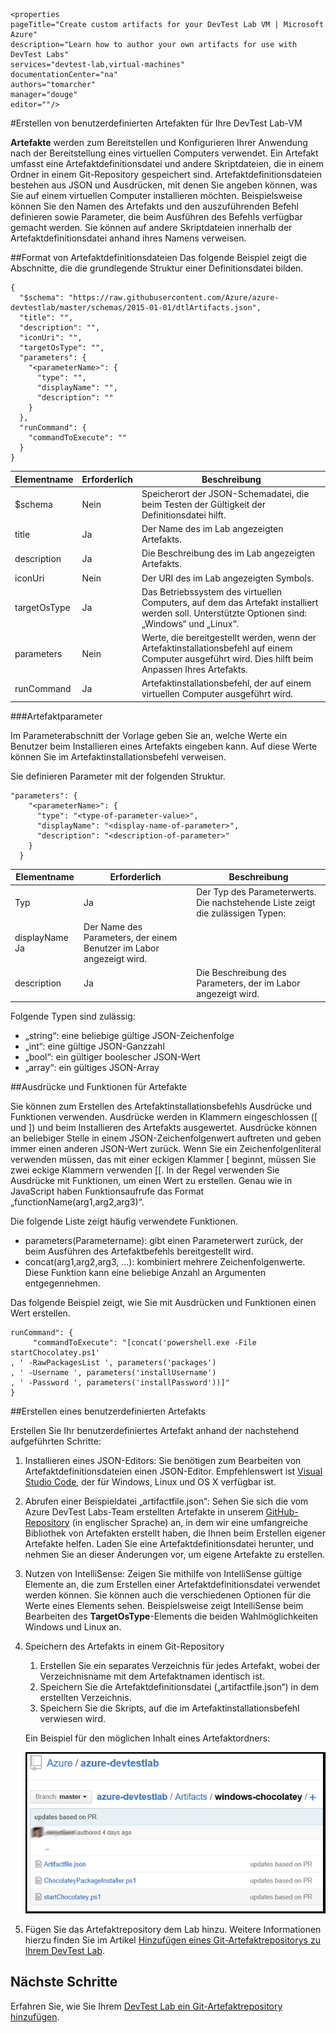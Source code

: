     <properties 
	pageTitle="Create custom artifacts for your DevTest Lab VM | Microsoft Azure"
	description="Learn how to author your own artifacts for use with DevTest Labs"
	services="devtest-lab,virtual-machines"
	documentationCenter="na"
	authors="tomarcher"
	manager="douge"
	editor=""/>

<tags
	ms.service="devtest-lab"
	ms.workload="na"
	ms.tgt_pltfrm="na"
	ms.devlang="na"
	ms.topic="article"
	ms.date="11/01/2015"
	ms.author="tarcher"/>

#Erstellen von benutzerdefinierten Artefakten für Ihre DevTest Lab-VM

**Artefakte** werden zum Bereitstellen und Konfigurieren Ihrer Anwendung nach der Bereitstellung eines virtuellen Computers verwendet. Ein Artefakt umfasst eine Artefaktdefinitionsdatei und andere Skriptdateien, die in einem Ordner in einem Git-Repository gespeichert sind. Artefaktdefinitionsdateien bestehen aus JSON und Ausdrücken, mit denen Sie angeben können, was Sie auf einem virtuellen Computer installieren möchten. Beispielsweise können Sie den Namen des Artefakts und den auszuführenden Befehl definieren sowie Parameter, die beim Ausführen des Befehls verfügbar gemacht werden. Sie können auf andere Skriptdateien innerhalb der Artefaktdefinitionsdatei anhand ihres Namens verweisen.

##Format von Artefaktdefinitionsdateien
Das folgende Beispiel zeigt die Abschnitte, die die grundlegende Struktur einer Definitionsdatei bilden.

	{
	  "$schema": "https://raw.githubusercontent.com/Azure/azure-devtestlab/master/schemas/2015-01-01/dtlArtifacts.json",
	  "title": "",
	  "description": "",
	  "iconUri": "",
	  "targetOsType": "",
	  "parameters": {
	    "<parameterName>": {
	      "type": "",
	      "displayName": "",
	      "description": ""
	    }
	  },
	  "runCommand": {
	    "commandToExecute": ""
	  }
	}

| Elementname | Erforderlich | Beschreibung
| ------------ | --------- | -----------
| $schema | Nein | Speicherort der JSON-Schemadatei, die beim Testen der Gültigkeit der Definitionsdatei hilft.
| title | Ja | Der Name des im Lab angezeigten Artefakts.
| description | Ja | Die Beschreibung des im Lab angezeigten Artefakts.
| iconUri | Nein | Der URI des im Lab angezeigten Symbols.
| targetOsType | Ja | Das Betriebssystem des virtuellen Computers, auf dem das Artefakt installiert werden soll. Unterstützte Optionen sind: „Windows“ und „Linux“.
| parameters | Nein | Werte, die bereitgestellt werden, wenn der Artefaktinstallationsbefehl auf einem Computer ausgeführt wird. Dies hilft beim Anpassen Ihres Artefakts.
| runCommand | Ja | Artefaktinstallationsbefehl, der auf einem virtuellen Computer ausgeführt wird.

###Artefaktparameter

Im Parameterabschnitt der Vorlage geben Sie an, welche Werte ein Benutzer beim Installieren eines Artefakts eingeben kann. Auf diese Werte können Sie im Artefaktinstallationsbefehl verweisen.

Sie definieren Parameter mit der folgenden Struktur.

	"parameters": {
	    "<parameterName>": {
	      "type": "<type-of-parameter-value>",
	      "displayName": "<display-name-of-parameter>",
	      "description": "<description-of-parameter>"
	    }
	  }

| Elementname | Erforderlich | Beschreibung
| ------------ | --------- | -----------
| Typ | Ja | Der Typ des Parameterwerts. Die nachstehende Liste zeigt die zulässigen Typen:
| displayName Ja | Der Name des Parameters, der einem Benutzer im Labor angezeigt wird.
| description | Ja | Die Beschreibung des Parameters, der im Labor angezeigt wird.

Folgende Typen sind zulässig:

- „string“: eine beliebige gültige JSON-Zeichenfolge
- „int“: eine gültige JSON-Ganzzahl
- „bool“: ein gültiger boolescher JSON-Wert
- „array“: ein gültiges JSON-Array

##Ausdrücke und Funktionen für Artefakte

Sie können zum Erstellen des Artefaktinstallationsbefehls Ausdrücke und Funktionen verwenden. Ausdrücke werden in Klammern eingeschlossen ([ und ]) und beim Installieren des Artefakts ausgewertet. Ausdrücke können an beliebiger Stelle in einem JSON-Zeichenfolgenwert auftreten und geben immer einen anderen JSON-Wert zurück. Wenn Sie ein Zeichenfolgenliteral verwenden müssen, das mit einer eckigen Klammer [ beginnt, müssen Sie zwei eckige Klammern verwenden [[. In der Regel verwenden Sie Ausdrücke mit Funktionen, um einen Wert zu erstellen. Genau wie in JavaScript haben Funktionsaufrufe das Format „functionName(arg1,arg2,arg3)“.

Die folgende Liste zeigt häufig verwendete Funktionen.

- parameters(Parametername): gibt einen Parameterwert zurück, der beim Ausführen des Artefaktbefehls bereitgestellt wird.
- concat(arg1,arg2,arg3, ...): kombiniert mehrere Zeichenfolgenwerte. Diese Funktion kann eine beliebige Anzahl an Argumenten entgegennehmen.

Das folgende Beispiel zeigt, wie Sie mit Ausdrücken und Funktionen einen Wert erstellen.

	runCommand": {
	     "commandToExecute": "[concat('powershell.exe -File startChocolatey.ps1'
	, ' -RawPackagesList ', parameters('packages')
	, ' -Username ', parameters('installUsername')
	, ' -Password ', parameters('installPassword'))]"
	}

##Erstellen eines benutzerdefinierten Artefakts

Erstellen Sie Ihr benutzerdefiniertes Artefakt anhand der nachstehend aufgeführten Schritte:

1. Installieren eines JSON-Editors: Sie benötigen zum Bearbeiten von Artefaktdefinitionsdateien einen JSON-Editor. Empfehlenswert ist [Visual Studio Code](https://code.visualstudio.com/), der für Windows, Linux und OS X verfügbar ist.

1. Abrufen einer Beispieldatei „artifactfile.json“: Sehen Sie sich die vom Azure DevTest Labs-Team erstellten Artefakte in unserem [GitHub-Repository](https://github.com/Azure/azure-devtestlab) (in englischer Sprache) an, in dem wir eine umfangreiche Bibliothek von Artefakten erstellt haben, die Ihnen beim Erstellen eigener Artefakte helfen. Laden Sie eine Artefaktdefinitionsdatei herunter, und nehmen Sie an dieser Änderungen vor, um eigene Artefakte zu erstellen.

1. Nutzen von IntelliSense: Zeigen Sie mithilfe von IntelliSense gültige Elemente an, die zum Erstellen einer Artefaktdefinitionsdatei verwendet werden können. Sie können auch die verschiedenen Optionen für die Werte eines Elements sehen. Beispielsweise zeigt IntelliSense beim Bearbeiten des **TargetOsType**-Elements die beiden Wahlmöglichkeiten Windows und Linux an.

1. Speichern des Artefakts in einem Git-Repository
	1. Erstellen Sie ein separates Verzeichnis für jedes Artefakt, wobei der Verzeichnisname mit dem Artefaktnamen identisch ist.
	1. Speichern Sie die Artefaktdefinitionsdatei („artifactfile.json“) in dem erstellten Verzeichnis.
	1. Speichern Sie die Skripts, auf die im Artefaktinstallationsbefehl verwiesen wird.

	Ein Beispiel für den möglichen Inhalt eines Artefaktordners:

	![Beispiel-Git-Repository für Artefakte](./media/devtest-lab-artifact-author/git-repo.png)

1. Fügen Sie das Artefaktrepository dem Lab hinzu. Weitere Informationen hierzu finden Sie im Artikel [Hinzufügen eines Git-Artefaktrepositorys zu Ihrem DevTest Lab](devtest-lab-add-artifact-repo.md).

## Nächste Schritte

Erfahren Sie, wie Sie Ihrem [DevTest Lab ein Git-Artefaktrepository hinzufügen](devtest-lab-add-artifact-repo.md).

<!---HONumber=Nov15_HO4-->
